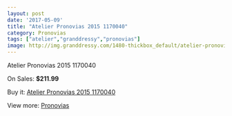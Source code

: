 ```yaml
---
layout: post
date: '2017-05-09'
title: "Atelier Pronovias 2015 1170040"
category: Pronovias
tags: ["atelier","granddressy","pronovias"]
image: http://img.granddressy.com/1480-thickbox_default/atelier-pronovias-2015-1170040.jpg
---
```

Atelier Pronovias 2015 1170040

On Sales: **$211.99**
<a href="https://www.granddressy.com/en/pronovias/1156-atelier-pronovias-2015-1170040.html"><amp-img layout="responsive" width="600" height="600" src="//img.granddressy.com/1480-thickbox_default/atelier-pronovias-2015-1170040.jpg" alt="Atelier Pronovias 2015 1170040 0" /></a>

Buy it: [Atelier Pronovias 2015 1170040](https://www.granddressy.com/en/pronovias/1156-atelier-pronovias-2015-1170040.html "Atelier Pronovias 2015 1170040")

View more: [Pronovias](https://www.granddressy.com/en/63-pronovias "Pronovias")